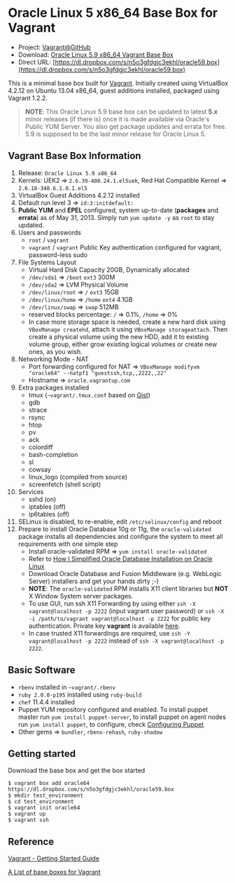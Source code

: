 # Oracle Linux 5 x86_64 Base Box for Vagrant

* Project: [Vagrant@GitHub](https://github.com/terrywang/vagrant)
* Download: [Oracle Linux 5.9 x86_64 Vagrant Base Box](https://www.dropbox.com/s/n5o3gfdgjc3ekhl/oracle59.box)
* Direct URL: [https://dl.dropbox.com/s/n5o3gfdgjc3ekhl/oracle59.box](https://dl.dropbox.com/s/n5o3gfdgjc3ekhl/oracle59.box)

This is a minimal base box built for [Vagrant](http://www.vagrantup.com/). Initially created using VirtualBox 4.2.12 on Ubuntu 13.04 x86_64, guest additions installed, packaged using Vagrant 1.2.2.

> **NOTE**: This Oracle Linux 5.9 base box can be updated to latest **5.x** minor releases (if there is) once it is made available via Oracle's Public YUM Server. You also get package updates and errata for free. 5.9 is supposed to be the last minor release for Oracle Linux 5.

## Vagrant Base Box Information

1. Release: `Oracle Linux 5.9 x86_64`
2. Kernels: UEK2 => `2.6.39-400.24.1.el5uek`, Red Hat Compatible Kernel => `2.6.18-348.6.1.0.1.el5` 
3. VirtualBox Guest Additions 4.2.12 installed
4. Default run level 3 => `id:3:initdefault:`
5. **Public YUM** and **EPEL** configured, system up-to-date (**packages** and **errata**) as of May 31, 2013. Simply run `yum update -y` as `root` to stay updated.
6. Users and passwords
    * `root` / `vagrant`
    * `vagrant` / `vagrant` Public Key authentication configured for vagrant, password-less sudo
7. File Systems Layout
    * Virtual Hard Disk Capacity 20GB, Dynamically allocated
    * `/dev/sda1` => `/boot` `ext3` 300M
    * `/dev/sda2` => LVM Physical Volume
    * `/dev/linux/root` => `/` `ext3` 15GB
    * `/dev/linux/home` => `/home` `ext4` 4.1GB
    * `/dev/linux/swap` => `swap` 512MB
    * reserved blocks percentage: `/` => 0.1%, `/home` => 0%
    * In case more storage space is needed, create a new hard disk using `VBoxManage createhd`, attach it using `VBoxManage storageattach`. Then create a physical volume using the new HDD, add it to existing volume group, either grow existing logical volumes or create new ones, as you wish.
8. Networking Mode - NAT
    * Port forwarding configured for NAT => `VBoxManage modifyvm "oracle64" --natpf1 "guestssh,tcp,,2222,,22"`
    * Hostname => `oracle.vagrantup.com`
9. Extra packages installed
    * tmux (`~vagrant/.tmux.conf` based on [Gist](https://gist.github.com/terrywang/3950393))
    * gdb
    * strace
    * rsync
    * htop
    * pv
    * ack
    * colordiff
    * bash-completion
    * sl
    * cowsay
    * linux_logo (compiled from source)
    * screenfetch (shell script)
10. Services
    * sshd (on)
    * iptables (off)
    * ip6tables (off)
11. SELinux is disabled, to re-enable, edit `/etc/selinux/config` and reboot
12. Prepare to install Oracle Database 10g or 11g, the `oracle-validated` package installs all dependencies and configure the system to meet all requirements with one simple step
    * Install oracle-validated RPM => `yum install oracle-validated`
    * Refer to [How I Simplified Oracle Database Installation on Oracle Linux](http://www.oracle.com/technetwork/articles/servers-storage-admin/ginnydbinstallonlinux-488779.html)
    * Download Oracle Database and Fusion Middleware (e.g. WebLogic Server) installers and get your hands dirty ;-)
    * **NOTE**: The `oracle-validated` RPM installs X11 client libraries but **NOT** X Window System server packages.
    * To use GUI, run ssh X11 Forwarding by using either `ssh -X vagrant@localhost -p 2222` (input vagrant user password) or `ssh -X -i /path/to/vagrant vagrant@localhost -p 2222` for public key authentication. Private key **vagrant** is available [here](https://raw.github.com/mitchellh/vagrant/master/keys/vagrant).
    * In case trusted X11 forwardings are required, use `ssh -Y vagrant@localhost -p 2222` instead of `ssh -X vagrant@localhost -p 2222`.

## Basic Software
* `rbenv` installed in `~vagrant/.rbenv`
* `ruby 2.0.0-p195` installed using `ruby-build`
* `chef` 11.4.4 installed
* Puppet YUM repository configured and enabled. To install puppet master run `yum install puppet-server`, to install puppet on agent nodes run `yum install puppet`, to configure, check [Configuring Puppet](http://docs.puppetlabs.com/guides/configuring.html)
* Other gems => `bundler`, `rbenv-rehash`, `ruby-shadow`

## Getting started

Download the base box and get the box started

```
$ vagrant box add oracle64 https://dl.dropbox.com/s/n5o3gfdgjc3ekhl/oracle59.box
$ mkdir test_environment
$ cd test_environment
$ vagrant init oracle64
$ vagrant up
$ vagrant ssh
```

## Reference

[Vagrant - Getting Started Guide](http://docs.vagrantup.com/v2/getting-started/)

[A List of base boxes for Vagrant](http://vagrantbox.es/)
